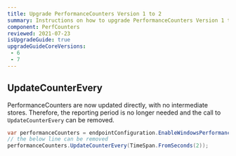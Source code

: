 ```yaml
---
title: Upgrade PerformanceCounters Version 1 to 2
summary: Instructions on how to upgrade PerformanceCounters Version 1 to 2.
component: PerfCounters
reviewed: 2021-07-23
isUpgradeGuide: true
upgradeGuideCoreVersions:
 - 6
 - 7
---
```



## UpdateCounterEvery

PerformanceCounters are now updated directly, with no intermediate stores. Therefore, the reporting period is no longer needed and the call to `UpdateCounterEvery` can be removed.

```csharp
var performanceCounters = endpointConfiguration.EnableWindowsPerformanceCounters();
// the below line can be removed
performanceCounters.UpdateCounterEvery(TimeSpan.FromSeconds(2));
```
